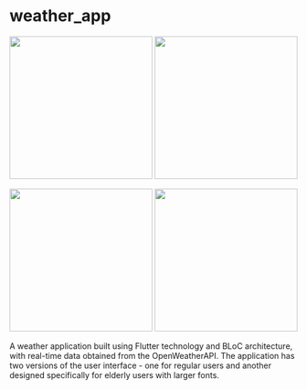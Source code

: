 # weather_app

<p float="left">
  <img src="/assets/ss1.jpg" width="250" />
  <img src="/assets/ss2.jpg" width="250" /> 
</p>

<p float="left">
  <img src="/assets/ss3.jpg" width="250" />
  <img src="/assets/ss4.jpg" width="250" /> 
</p>

A weather application built using Flutter technology and BLoC architecture, with real-time data obtained from the OpenWeatherAPI. The application has two versions of the user interface - one for regular users and another designed specifically for elderly users with larger fonts.